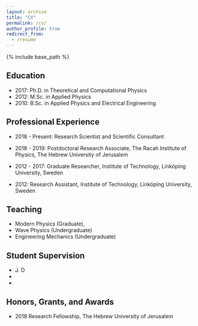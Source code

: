 ```yaml
---
layout: archive
title: "CV"
permalink: /cv/
author_profile: true
redirect_from:
  - /resume
---
```


{% include base_path %}

## Education

* 2017: Ph.D. in Theoretical and Computational Physics
* 2012: M.Sc. in Applied Physics
* 2010: B.Sc. in Applied Physics and Electrical Engineering 

## Professional Experience 

* 2018 - Present: Research Scientist and Scientific Consultant
  
* 2018 - 2019: Postdoctoral Research Associate, The Racah Institute of Physics, The Hebrew University of Jerusalem 

* 2012 - 2017: Graduate Researcher, Institute of Technology, Linköping University, Sweden

* 2012: Research Assistant, Institute of Technology, Linköping University, Sweden
   
## Teaching    

  * Modern Physics (Graduate), 
  * Wave Physics (Undergraduate)
  * Engineering Mechanics (Undergraduate)

## Student Supervision

  * J. D
  * 
  *

## Honors, Grants, and Awards
* 2018 Research Fellowship, The Hebrew University of Jerusalem 
